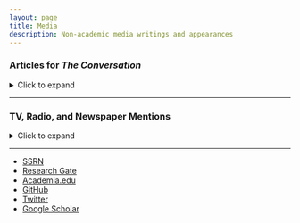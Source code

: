 ```yaml
---
layout: page
title: Media
description: Non-academic media writings and appearances
---
```


### Articles for <i>The Conversation</i>
<details>
<summary>Click to expand</summary>

#### [Is the pandemic over? We asked an economist, an education expert and a public health scholar their views](https://theconversation.com/is-the-pandemic-over-we-asked-an-economist-an-education-expert-and-a-public-health-scholar-their-views-191047?utm_source=linkedin&utm_medium=bylinelinkedinbutton)
Published September 21, 2022
<br />

#### [Why is inflation so high? Is it bad? An economist answers 3 questions about soaring consumer prices](https://theconversation.com/why-is-inflation-so-high-is-it-bad-an-economist-answers-3-questions-about-soaring-consumer-prices-173572)
Published July 22, 2022
<br />

#### [America’s cost of ‘defending freedom’ in Ukraine: Higher food and gas prices and an increased risk of recession](https://theconversation.com/americas-cost-of-defending-freedom-in-ukraine-higher-food-and-gas-prices-and-an-increased-risk-of-recession-177703)
Published February 24, 2022
<br />

#### [Relief or Stimulus: What’s the Difference, and What It Means for Biden’s $1.9 trillion Coronavirus Package](https://theconversation.com/relief-or-stimulus-whats-the-difference-and-what-it-means-for-bidens-1-9-trillion-coronavirus-package-155012)
Published February 24, 2021
<br />

#### [Will It Be a 'V' or a 'K'?  The Many Shapes of Recessions and Recoveries](https://theconversation.com/will-it-be-a-v-or-a-k-the-many-shapes-of-recessions-and-recoveries-147727)
Published October 13, 2020
<br />

#### [Brexit Could Spell the End of Globalization, and the Global Prosperity That Came With It](https://theconversation.com/brexit-could-spell-the-end-of-globalization-and-the-global-prosperity-that-came-with-it-128280)
Published January 13, 2020
<br />

#### [How Congress Lost Power Over Trade Deals – and Why Some Lawmakers Want It Back](https://theconversation.com/how-congress-lost-power-over-trade-deals-and-why-some-lawmakers-want-it-back-119282)
Published July 13, 2018
<br />

#### [4 Charts Showing Why Putting Tariffs On Your Friends is a Bad Idea](https://theconversation.com/4-charts-showing-why-putting-tariffs-on-your-friends-is-a-bad-idea-97582)
Published June 6, 2018
<br />

#### [George W. Bush Tried Steel Tariffs. It Didn’t Work](https://theconversation.com/george-w-bush-tried-steel-tariffs-it-didnt-work-92904)
Published April 4, 2018
<br />

#### [Trump’s $60 Billion in China Tariffs Will Create More Problems Than They Solve](https://theconversation.com/trumps-60-billion-in-china-tariffs-will-create-more-problems-than-they-solve-93897)
Published March 23, 2018
<br />

#### [For Richer or Poorer: 4 Economists Ponder What 2018 Has in Store](https://theconversation.com/for-richer-or-poorer-4-economists-ponder-what-2018-has-in-store-89114)
Published January 3, 2018
<br />

#### [Why Trump’s threat to slap tariffs on foreign steel is a bad idea](https://theconversation.com/why-trumps-threat-to-slap-tariffs-on-foreign-steel-is-a-bad-idea-80847)
Published July 17, 2017
<br />

</details>

---

### TV, Radio, and Newspaper Mentions

<details>
<summary>Click to expand</summary>

#### [Soaring rents pushing more Charleston thirtysomethings back into roommate living](https://www.postandcourier.com/news/soaring-rents-pushing-more-charleston-thirtysomethings-back-into-roommate-living/article_0c806642-5c6b-11ed-b2e0-c37d4c6a8437.html)
The Post and Courier (Charleston, SC), Dec 4, 2022
<br />

#### [The Federal Reserve raised interest rates to help combat higher inflation rates and slow consumer spending](https://www.abccolumbia.com/2022/07/28/the-federal-reserve-raised-interest-rates-today-to-help-combat-higher-inflation-rates-and-slow-consumer-spending/)
ABC Columbia (Columbia, SC), July 28, 2022
<br />

#### [Is inflation impacting climate change? The answer’s not so simple, experts say](https://www.southcarolinapublicradio.org/sc-news/2022-07-22/is-inflation-impacting-climate-change-the-answers-not-so-simple-experts-say)
South Carolina Public Radio, July 22, 2022
<br />

#### [How the Ukraine crisis could affect your pocketbook](https://www.npr.org/2022/02/25/1083220690/how-the-ukraine-crisis-could-affect-your-pocketbook)
The Indicator from Planet Money Podcast (NPR), February 25, 2022
<br />

#### [UofSC professor speaks on gas prices in the Midlands](https://www.abccolumbia.com/2021/11/11/uofsc-professor-speaks-on-gas-prices-in-the-midlands/?utm_term=Autofeed&utm_medium=Social&utm_source=Facebook#Echobox=1636678509)
ABC Columbia (Columbia, SC), November 11, 2021
<br />

#### [Social Security to increase by 5.9%, largest boost since 1982](https://www.wltx.com/article/money/social-security-increase-5-point-nine-percent/101-6549a257-1e5d-4f11-812e-1f7601662a8a)
WLTX News 19 (Columbia, SC), October 14, 2021
<br />

#### [Many in SC will be on the hook to repay student debt as COVID relief nears end](https://www.postandcourier.com/business/many-in-sc-will-be-on-the-hook-to-repay-student-debt-as-covid-relief/article_83e41700-c87a-11eb-92e4-e3db977c70b7.html)
The Post and Courier (Charleston, SC), June 13, 2021
<br />

#### [Many could receive stimulus payment by the end of March](https://www.wltx.com/article/money/many-expected-to-receive-stimulus-payment-by-end-of-march/101-e0619818-0989-44c7-86da-31b7a4c0bfbc)
WLTX TV (Columbia, SC), March 11, 2021
<br />

#### [As Virus Raged, China Snapped Up Luxury Cars Made in America](https://www.bloomberg.com/news/features/2020-05-22/as-virus-raged-china-snapped-up-luxury-cars-made-in-america)
Bloomberg, May 22, 2020
<br />

#### [Midlands residents receive first wave of stimulus checks](https://www.wistv.com/2020/04/15/midlands-residents-receive-first-wave-stimulus-checks/)
WIS TV (Columbia, SC), April 15, 2020
<br />

#### [Tariffs slow SC manufacturing investment, putting projects on ‘long pause’ ](https://www.postandcourier.com/business/tariffs-slow-sc-manufacturing-investment-putting-projects-on-long-pause/article_c9a8a456-7b0e-11e9-b4a0-5ff908f552b9.html)
The (Charleston, SC) Post and Courier, June 15, 2019
<br />

#### [Midlands soybean farmers take major hit to bottom line thanks to Chinese tariffs](https://www.wistv.com/story/38686412/midlands-soybean-farmers-take-major-hit-to-bottom-line-thanks-to-chinese-tariffs/)
WIS TV (Columbia, SC), July 19, 2018
<br />

#### [Not Possible to Win a Trade War: No Winners in US Trade Tariffs](https://www.abc.net.au/news/programs/the-world/2018-03-07/not-possible-to-win-a-trade-war:-no-winners-in-us/9526170)
ABC News (Australia), March 7, 2018
<br />

</details>

---

<div class="navbar">
  <div class="navbar-inner">
      <ul class="nav">
          <li><a href="https://papers.ssrn.com/sol3/cf_dev/AbsByAuth.cfm?per_id=1729950">SSRN</a></li>
          <li><a href="https://www.researchgate.net/profile/William-Hauk">Research Gate</a></li>
          <li><a href="https://sc.academia.edu/WilliamHauk">Academia.edu</a></li>
          <li><a href="https://github.com/BillHauk">GitHub</a></li>
          <li><a href="https://twitter.com/HaukBill">Twitter</a></li>
          <li><a href="https://scholar.google.com/citations?user=B744wv0AAAAJ&hl=en&oi=ao">Google Scholar</a></li>
      </ul>
  </div>
</div>
